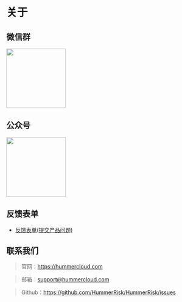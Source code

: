 # 关于

## 微信群

<img src="https://hummerrisk-1312321453.cos.ap-beijing.myqcloud.com/contact_me_qr.png" width="156" height="156" alt="">

## 公众号

<img src="https://hummerrisk-1312321453.cos.ap-beijing.myqcloud.com/qrcode_gongzhonghao.jpeg" width="156" height="156" alt="">

## 反馈表单

- [反馈表单(提交产品问题)](https://jinshuju.net/f/eBnJ2q)

## 联系我们

> 官网：https://hummercloud.com

> 邮箱：support@hummercloud.com

> Github：https://github.com/HummerRisk/HummerRisk/issues
